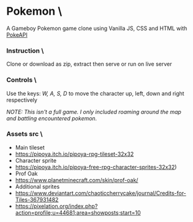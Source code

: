 # Pokemon \
A Gameboy Pokemon game clone using Vanilla JS, CSS and HTML with [PokeAPI](https://pokeapi.co/docs/v2)


### Instruction \
Clone or download as zip, extract then serve or run on live server


### Controls \
Use the keys: *W, A, S, D* to move the character up, left, down and right respectively


*NOTE: This isn't a full game. I only included roaming around the map \
and battling encountered pokemon.*


### Assets src \
- Main tileset
 - https://pipoya.itch.io/pipoya-rpg-tileset-32x32
- Character sprite
 - https://pipoya.itch.io/pipoya-free-rpg-character-sprites-32x32)
- Prof Oak
 - https://www.planetminecraft.com/skin/prof-oak/
- Additional sprites
 - https://www.deviantart.com/chaoticcherrycake/journal/Credits-for-Tiles-367931482
 - https://pixelation.org/index.php?action=profile;u=44681;area=showposts;start=10
